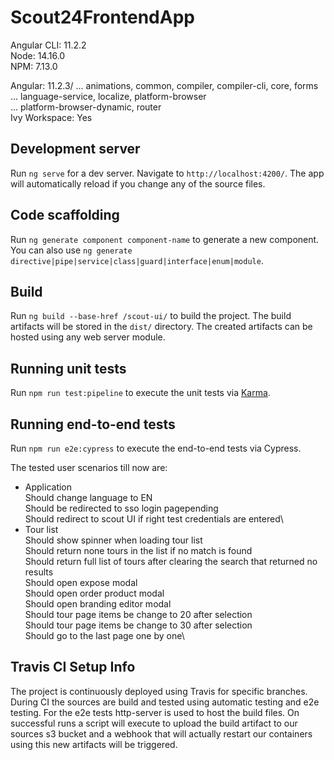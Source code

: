 # Scout24FrontendApp

Angular CLI: 11.2.2\
Node: 14.16.0\
NPM: 7.13.0

Angular: 11.2.3/
... animations, common, compiler, compiler-cli, core, forms\
... language-service, localize, platform-browser\
... platform-browser-dynamic, router\
Ivy Workspace: Yes

## Development server

Run `ng serve` for a dev server. Navigate to `http://localhost:4200/`. The app will automatically reload if you change any of the source files.

## Code scaffolding

Run `ng generate component component-name` to generate a new component. You can also use `ng generate directive|pipe|service|class|guard|interface|enum|module`.

## Build

Run `ng build --base-href /scout-ui/` to build the project. The build artifacts will be stored in the `dist/` directory.
The created artifacts can be hosted using any web server module.

## Running unit tests

Run `npm run test:pipeline` to execute the unit tests via [Karma](https://karma-runner.github.io).

## Running end-to-end tests

Run `npm run e2e:cypress` to execute the end-to-end tests via Cypress.

The tested user scenarios till now are:

- Application\
  Should change language to EN\
  Should be redirected to sso login pagepending\
  Should redirect to scout UI if right test credentials are entered\
- Tour list\
  Should show spinner when loading tour list\
  Should return none tours in the list if no match is found\
  Should return full list of tours after clearing the search that returned no results\
  Should open expose modal\
  Should open order product modal\
  Should open branding editor modal\
  Should tour page items be change to 20 after selection\
  Should tour page items be change to 30 after selection\
  Should go to the last page one by one\

## Travis CI Setup Info

The project is continuously deployed using Travis for specific branches.
During CI the sources are build and tested using automatic testing and e2e testing.
For the e2e tests http-server is used to host the build files.
On successful runs a script will execute to upload the build artifact to our sources s3 bucket and a webhook that will actually restart our containers
using this new artifacts will be triggered.
